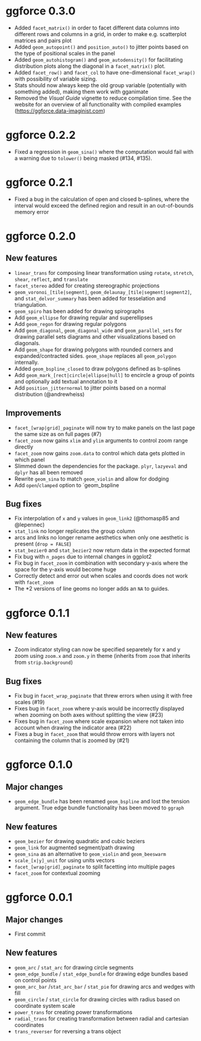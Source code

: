 # ggforce 0.3.0

- Added `facet_matrix()` in order to facet different data columns into different
  rows and columns in a grid, in order to make e.g. scatterplot matrices and 
  pairs plot
- Added `geom_autopoint()` and `position_auto()` to jitter points based on the
  type of positional scales in the panel
- Added `geom_autohistogram()` and `geom_autodensity()` for facilitating 
  distribution plots along the diagonal in a `facet_matrix()` plot.
- Added `facet_row()` and `facet_col` to have one-dimensional `facet_wrap()` 
  with possibility of variable sizing.
- Stats should now always keep the old group variable (potentially with 
  something added), making them work with gganimate
- Removed the *Visual Guide* vignette to reduce compilation time. See the
  website for an overview of all functionality with compiled examples 
  (https://ggforce.data-imaginist.com)

# ggforce 0.2.2

- Fixed a regression in `geom_sina()` where the computation would fail with a
  warning due to `tolower()` being masked (#134, #135).

# ggforce 0.2.1

- Fixed a bug in the calculation of open and closed b-splines, where the
  interval would exceed the defined region and result in an out-of-bounds memory
  error

# ggforce 0.2.0

## New features
- `linear_trans` for composing linear transformation using `rotate`, `stretch`, 
  `shear`, `reflect`, and `translate`
- `facet_stereo` added for creating stereographic projections
- `geom_voronoi_[tile|segment]`, `geom_delaunay_[tile|segment|segment2]`, and
  `stat_delvor_summary` has been added for tesselation and triangulation.
- `geom_spiro` has been added for drawing spirographs
- Add `geom_ellipse` for drawing regular and superellipses
- Add `geom_regon` for drawing regular polygons
- Add `geom_diagonal`, `geom_diagonal_wide` and `geom_parallel_sets` for drawing
  parallel sets diagrams and other visualizations based on diagonals.
- Add `geom_shape` for drawing polygons with rounded corners and 
  expanded/contracted sides. `geom_shape` replaces all `geom_polygon` 
  internally.
- Added `geom_bspline_closed` to draw polygons defined as b-splines
- Add `geom_mark_[rect|circle|ellipse|hull]` to encircle a group of points and
  optionally add textual annotation to it
- Add `position_jitternormal` to jitter points based on a normal distribution
  (@andrewheiss)

## Improvements
- `facet_[wrap|grid]_paginate` will now try to make panels on the last page the
  same size as on full pages (#7)
- `facet_zoom` now gains `xlim` and `ylim` arguments to control zoom range 
  directly
- `facet_zoom` now gains `zoom.data` to control which data gets plotted in which 
  panel
- Slimmed down the dependencies for the package. `plyr`, `lazyeval` and `dplyr`
  has all been removed
- Rewrite `geom_sina` to match `geom_violin` and allow for dodging
- Add `open`/`clamped` option to `geom_bspline

## Bug fixes
- Fix interpolation of `x` and `y` values in `geom_link2` (@thomasp85 and 
  @lepennec)
- `stat_link` no longer replicates the group column
- arcs and links no longer rename aesthetics when only one aesthetic is present
  (`drop = FALSE`)
- `stat_bezier0` and `stat_bezier2` now return data in the expected format
- Fix bug with `n_pages` due to internal changes in ggplot2
- Fix bug in `facet_zoom` in combination with secondary y-axis where the space for 
  the y-axis would become huge
- Correctly detect and error out when scales and coords does not work with 
  `facet_zoom`
- The *2 versions of line geoms no longer adds an `NA` to guides.

# ggforce 0.1.1

## New features
- Zoom indicator styling can now be specified separetely for x and y zoom using 
`zoom.x` and `zoom.y` in theme (inherits from `zoom` that inherits from 
`strip.background`)

## Bug fixes
- Fix bug in `facet_wrap_paginate` that threw errors when using it with free 
scales (#19)
- Fixes bug in `facet_zoom` where y-axis would be incorrectly displayed when 
zooming on both axes without splitting the view (#23)
- Fixes bug in `facet_zoom` where scale expansion where not taken into account
when drawing the indicator area (#22)
- Fixes a bug in `facet_zoom` that would throw errors with layers not containing
the column that is zoomed by (#21)

# ggforce 0.1.0

## Major changes
- `geom_edge_bundle` has been renamed `geom_bspline` and lost the tension 
argument. True edge bundle functionality has been moved to `ggraph`

## New features
- `geom_bezier` for drawing quadratic and cubic beziers
- `geom_link` for augmented segment/path drawing
- `geom_sina` as an alternative to `geom_violin` and `geom_beeswarm`
- `scale_[x|y]_unit` for using units vectors
- `facet_[wrap|grid]_paginate` to split facetting into multiple pages
- `facet_zoom` for contextual zooming

# ggforce 0.0.1

## Major changes
- First commit

## New features
- `geom_arc` / `stat_arc` for drawing circle segments
- `geom_edge_bundle` / `stat_edge_bundle` for drawing edge bundles based on 
control points
- `geom_arc_bar` /`stat_arc_bar` / `stat_pie` for drawing arcs and wedges with 
fill
- `geom_circle` / `stat_circle` for drawing circles with radius based on 
coordinate system scale
- `power_trans` for creating power transformations
- `radial_trans` for creating transformation between radial and cartesian 
coordinates
- `trans_reverser` for reversing a trans object
